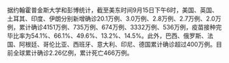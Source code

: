据约翰霍普金斯大学和彭博统计，截至美东时间9月15日下午6时，美国、英国、土耳其、印度、伊朗分别新增确诊20.1万例、3.0万例、2.8万例、2.7万例、2.0万例，累计确诊4151万例、735万例、674万例、3332万例、536万例，疫苗接种完毕比率为54.1%、66.1%、49.6%、13.2%、14.5%。此外，巴西、俄罗斯、法国、阿根廷、哥伦比亚、西班牙、意大利、印尼、德国累计确诊超过400万例。目前全球累计确诊2.26亿例，累计死亡466万例。